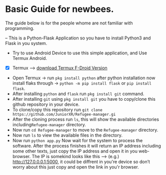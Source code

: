 # Basic Guide for newbees.
The guide below is for the people whome are not familiar with programming.

– This is a Python-Flask Application so you have to install Python3 and Flask in you system.
- Try to use Android Device to use this simple application, and Use Termux Android.

- [x] Termux --> <a href="https://f-droid.org/repo/com.termux_1020.apk">download Termux F-Droid Version</a>
- Open Termux -> run `pkg install python` after python installation now install flaks through -> `python -m pip install flask` or `pip install flask`.
- After installing `python` and `flask` run `pkg install git` command.
- After installing `git` using `pkg install git` you have to copy/clone this github repository in your device.
- To clone/copy this repository run `git clone https://github.com/JuniorXR/Refugee-manager.gi`
- After the cloning process run `ls`, this will show the available directories including`Refugee-manager` directory.
- Now run `cd Refugee-manager` to move to the `Refugee-manager` directory.
- Now run `ls` to view the available files in the directory.
- Now run `python app.py`
Now wait for the system to process the software.
After the process finishes it will return an IP address including some other texts,
just copy the IP address and open it in you web-browser.
The IP is somekind looks like this —> (e.g.) http://127.0.0.0.1:5000, it could be diffrent in you're device so don’t worry about this just copy and open the link in you'r browser.

